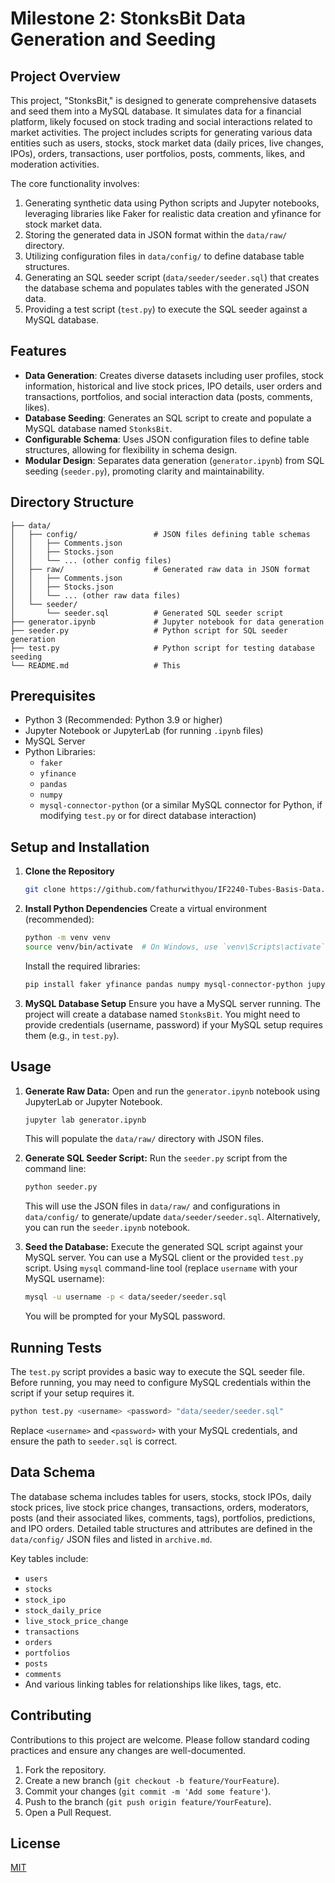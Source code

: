 # Milestone 2: StonksBit Data Generation and Seeding

## Project Overview

This project, "StonksBit," is designed to generate comprehensive datasets and seed them into a MySQL database. It simulates data for a financial platform, likely focused on stock trading and social interactions related to market activities. The project includes scripts for generating various data entities such as users, stocks, stock market data (daily prices, live changes, IPOs), orders, transactions, user portfolios, posts, comments, likes, and moderation activities.

The core functionality involves:
1.  Generating synthetic data using Python scripts and Jupyter notebooks, leveraging libraries like Faker for realistic data creation and yfinance for stock market data.
2.  Storing the generated data in JSON format within the `data/raw/` directory.
3.  Utilizing configuration files in `data/config/` to define database table structures.
4.  Generating an SQL seeder script (`data/seeder/seeder.sql`) that creates the database schema and populates tables with the generated JSON data.
5.  Providing a test script (`test.py`) to execute the SQL seeder against a MySQL database.

## Features

* **Data Generation**: Creates diverse datasets including user profiles, stock information, historical and live stock prices, IPO details, user orders and transactions, portfolios, and social interaction data (posts, comments, likes).
* **Database Seeding**: Generates an SQL script to create and populate a MySQL database named `StonksBit`.
* **Configurable Schema**: Uses JSON configuration files to define table structures, allowing for flexibility in schema design.
* **Modular Design**: Separates data generation (`generator.ipynb`) from SQL seeding (`seeder.py`), promoting clarity and maintainability.

## Directory Structure

```
├── data/
│   ├── config/                 # JSON files defining table schemas
│   │   ├── Comments.json
│   │   ├── Stocks.json
│   │   └── ... (other config files)
│   ├── raw/                    # Generated raw data in JSON format
│   │   ├── Comments.json
│   │   ├── Stocks.json
│   │   └── ... (other raw data files)
│   └── seeder/
│       └── seeder.sql          # Generated SQL seeder script
├── generator.ipynb             # Jupyter notebook for data generation
├── seeder.py                   # Python script for SQL seeder generation
├── test.py                     # Python script for testing database seeding
└── README.md                   # This
```

## Prerequisites

* Python 3 (Recommended: Python 3.9 or higher)
* Jupyter Notebook or JupyterLab (for running `.ipynb` files)
* MySQL Server
* Python Libraries:
    * `faker`
    * `yfinance`
    * `pandas`
    * `numpy`
    * `mysql-connector-python` (or a similar MySQL connector for Python, if modifying `test.py` or for direct database interaction)

## Setup and Installation

1.  **Clone the Repository**
    ```bash
    git clone https://github.com/fathurwithyou/IF2240-Tubes-Basis-Data.git
    ```

2.  **Install Python Dependencies**
    Create a virtual environment (recommended):
    ```bash
    python -m venv venv
    source venv/bin/activate  # On Windows, use `venv\Scripts\activate`
    ```
    Install the required libraries:
    ```bash
    pip install faker yfinance pandas numpy mysql-connector-python jupyterlab
    ```

3.  **MySQL Database Setup**
    Ensure you have a MySQL server running. The project will create a database named `StonksBit`. You might need to provide credentials (username, password) if your MySQL setup requires them (e.g., in `test.py`).

## Usage

1.  **Generate Raw Data:**
    Open and run the `generator.ipynb` notebook using JupyterLab or Jupyter Notebook.
    ```bash
    jupyter lab generator.ipynb
    ```
    This will populate the `data/raw/` directory with JSON files.

2.  **Generate SQL Seeder Script:**
    Run the `seeder.py` script from the command line:
    ```bash
    python seeder.py
    ```
    This will use the JSON files in `data/raw/` and configurations in `data/config/` to generate/update `data/seeder/seeder.sql`.
    Alternatively, you can run the `seeder.ipynb` notebook.

3.  **Seed the Database:**
    Execute the generated SQL script against your MySQL server. You can use a MySQL client or the provided `test.py` script.
    Using `mysql` command-line tool (replace `username` with your MySQL username):
    ```bash
    mysql -u username -p < data/seeder/seeder.sql
    ```
    You will be prompted for your MySQL password.

## Running Tests

The `test.py` script provides a basic way to execute the SQL seeder file.
Before running, you may need to configure MySQL credentials within the script if your setup requires it.
```bash
python test.py <username> <password> "data/seeder/seeder.sql"
```
Replace `<username>` and `<password>` with your MySQL credentials, and ensure the path to `seeder.sql` is correct.

## Data Schema

The database schema includes tables for users, stocks, stock IPOs, daily stock prices, live stock price changes, transactions, orders, moderators, posts (and their associated likes, comments, tags), portfolios, predictions, and IPO orders. Detailed table structures and attributes are defined in the `data/config/` JSON files and listed in `archive.md`.

Key tables include:
* `users`
* `stocks`
* `stock_ipo`
* `stock_daily_price`
* `live_stock_price_change`
* `transactions`
* `orders`
* `portfolios`
* `posts`
* `comments`
* And various linking tables for relationships like likes, tags, etc.

## Contributing

Contributions to this project are welcome. Please follow standard coding practices and ensure any changes are well-documented.
1.  Fork the repository.
2.  Create a new branch (`git checkout -b feature/YourFeature`).
3.  Commit your changes (`git commit -m 'Add some feature'`).
4.  Push to the branch (`git push origin feature/YourFeature`).
5.  Open a Pull Request.

## License

[MIT](LICENSE)